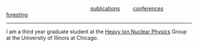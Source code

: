 
 &nbsp; &nbsp; &nbsp; &nbsp; &nbsp; &nbsp;  &nbsp; &nbsp; &nbsp; &nbsp; &nbsp; &nbsp; &nbsp; &nbsp; &nbsp; &nbsp; &nbsp; &nbsp; &nbsp; &nbsp; &nbsp; &nbsp;  &nbsp; &nbsp; &nbsp; &nbsp; &nbsp; &nbsp; &nbsp; [publications](./publications.html) &nbsp; &nbsp; &nbsp; &nbsp; [conferences](./conferences.html) &nbsp; &nbsp; &nbsp; &nbsp; [foresting](./foresting.html)

* * *

I am a third year graduate student at the [Heavy Ion Nuclear Physics](http://starcluster.phy.uic.edu//twiki/bin/view/Main/WebHome) Group at the University of Illinois at Chicago.
